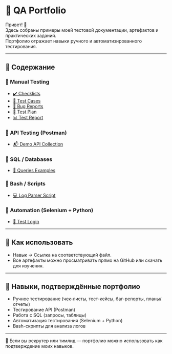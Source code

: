 # 🧩 QA Portfolio

Привет! 👋  
Здесь собраны примеры моей тестовой документации, артефактов и практических заданий.  
Портфолио отражает навыки ручного и автоматизированного тестирования.

---

## 📂 Содержание

### 🔹 Manual Testing
- [✔️ Checklists](https://github.com/GooseGeneral/QA-Portfolio-SB/blob/main/QA%20portfolio/Manual-Testing/Checklists/login_form_checklist.csv)  
- [🧪 Test Cases](https://github.com/GooseGeneral/QA-Portfolio-SB/blob/main/QA%20portfolio/Manual-Testing/Test-Cases/registration_test_case.csv)  
- [🐞 Bug Reports](https://github.com/GooseGeneral/QA-Portfolio-SB/blob/main/QA%20portfolio/Manual-Testing/Bug-Reports/bug_report_example.pdf)  
- [📑 Test Plan](https://github.com/GooseGeneral/QA-Portfolio-SB/blob/main/QA%20portfolio/Manual-Testing/Test-Plan/test_plan_demo_app.docx)  
- [📊 Test Report](https://github.com/GooseGeneral/QA-Portfolio-SB/blob/main/QA%20portfolio/Manual-Testing/Test-Report/test_report_demo_app.pdf)  

### 🔹 API Testing (Postman)
- [📬 Demo API Collection](https://github.com/GooseGeneral/QA-Portfolio-SB/blob/main/QA%20portfolio/Postman-Collections/DemoAPI.postman_collection.json)  

### 🔹 SQL / Databases
- [💾 Queries Examples](https://github.com/GooseGeneral/QA-Portfolio-SB/blob/main/QA%20portfolio/SQL/queries_examples.sql)  

### 🔹 Bash / Scripts
- [💻 Log Parser Script](https://github.com/GooseGeneral/QA-Portfolio-SB/blob/main/QA%20portfolio/Bash-Scripts/log_parser.sh)  

### 🔹 Automation (Selenium + Python)
- [🤖 Test Login](https://github.com/GooseGeneral/QA-Portfolio-SB/blob/main/QA%20portfolio/Automation/selenium_py_tests/test_login.py)  

---

## 🚀 Как использовать

- Навык → Ссылка на соответствующий файл.  
- Все артефакты можно просматривать прямо на GitHub или скачать для изучения.  

---

## 🎯 Навыки, подтверждённые портфолио
- Ручное тестирование (чек-листы, тест-кейсы, баг-репорты, планы/отчеты)  
- Тестирование API (Postman)  
- Работа с SQL (запросы, таблицы)  
- Автоматизация тестирования (Selenium + Python)  
- Bash-скрипты для анализа логов  

---

📌 Если вы рекрутер или тимлид — портфолио можно использовать как подтверждение моих навыков.
